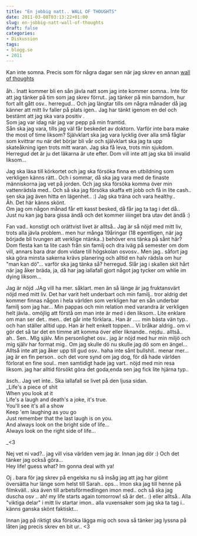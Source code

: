 ```yaml
---
title: "En jobbig natt.. WALL OF THOUGHTS"
date: 2011-03-08T03:13:22+01:00
slug: en-jobbig-natt-wall-of-thoughts
draft: false
categories:
- Diskussion
tags:
- blogg.se
- 2011
---
```

Kan inte somna. Precis som för några dagar sen när jag skrev en annan [wall of thoughts  
](http://camillalovgren.blogg.se/2011/february/jag-kan-inte-somna-wall-of-text.html#comment)  
åh.. Inatt kommer bli en sån jävla natt som jag inte kommer somna.. Inte för att jag tänker på tim som jag skrev förrut.. jag tänker på min barndom, hur fort allt gått osv.. herregud... Och jag längtar tills om några månader då jag känner att mitt liv faller på plats igen.. Jag har tänkt igenom en del och bestämt att jag ska vara positiv .  
Som jag var idag när jag var pepp på min framtid.  
Sån ska jag vara, tills jag väl får beskedet av doktorn. Varför inte bara make the most of time liksom? Självklart ska jag vara lycklig över alla små fåglar som kvittrar nu när det börjar bli vår och självklart ska jag ta upp skateåkning igen trots mitt waran. Jag ska få leva, trots min sjukdom. Herregud det är ju det läkarna är ute efter. Dom vill inte att jag ska bli invalid liksom...  
  
Jag ska läsa till körkortet och jag ska försöka finna en utbildning som verkligen känns rätt.. Och i sommar, då ska jag vara med de finaste människorna jag vet på jorden. Och jag ska försöka komma över min vattenrädsla med.. Och så ska jag försöka skaffa ett jobb och få in lite cash.. sen ska jag även hitta en lägenhet.. :) Jag ska träna och vara healthy..  
Åh. Det här känns skönt.  
Om jag om någon månad får ett kasst besked, då får jag ta tag i det då.. Just nu kan jag bara gissa ändå och det kommer iiiinget bra utav det ändå :)  
  
Fan vad.. konstigt och orättvist livet är alltså.. Jag är så nöjd med mitt liv, trots alla jävla problem.. men hur många 19åringar (18 egentligen, när jag började bli tvungen att verklige ntänka..) behöver ens tänka på sånt här? Dom flesta kan ta lite cash från sin familj och dra iväg på semester om dom vill, annars bara drar dom vidare till högskolan osvosv.. Men jag.. såfort jag ska göra minsta sakerna krävs planering och alltid en halv rädsla om hur "man kan dö"... varför ska jag tänka så? herregud. Slår jag i skallen skit hårt när jag åker bräda, ja, då har jag iallafall gjort något jag tycker om whlie im dying liksom...  
  
Jag är nöjd .JAg vill ha mer. såklart. men än så länge är jag fruktansvärt nöjd med mitt liv. Det har varit helt underbart och min familj.. tror aldrig det kommer finnas någon i hela världen som verkligen har en sån underbar familj som jag har... Min pappas och min relation med varandra är verkligen helt jävla.. omöjlig att förstå om man inte är med i den liksom.. Lite enklare om man ser det.. men.. det går inte förklara.. Han är ..... min bästa vän typ.. och han ställer alltid upp. Han är helt enkelt toppen... Vi bråkar aldrig.. om vi gör det så tar det en timme att komma över eller liknande.. nejdu.. alltså.. ah.. Sen.. MIg själv. Min personlighet osv.. jag är nöjd med hur min miljö och mig själv har format mig.. Om jag skulle dö nu skulle jag dö som en ängel...  
Alltså inte att jag åker upp till gud osv.. haha inte sånt bullshit.. menar mer... jag är en fin person.. och det vore synd om jag dog, för då hade världen förlorat en fine soul.. men samtidigt hade jag vart.. nöjd med min resa liksom. jag har alltid försökt göra det goda,enda sen jag fick lite hjärna typ..  
  
  
äsch.. Jag vet inte.. Ska iallafall se livet på den ljusa sidan.  
_Life's a piece of shit  
When you look at it  
Life's a laugh and death's a joke, it's true.  
You'll see it's all a show  
Keep 'em laughing as you go  
Just remember that the last laugh is on you.  
And always look on the bright side of life...  
Always look on the right side of life...  
  
  
  
_<3  
  
Nej vet ni vad?.. jag vill visa världen vem jag är. Innan jag dör :) Och det tänker jag också göra...  
Hey life! guess what? Im gonna deal with ya!  
  
  
  
Oj . bara för jag skrev på engelska nu så insåg jag att jag har glömt översätta hur länge som helst till Sarah.. ops... Imon ska jag till henne på filmkväll.. ska även till arbetsförmedlingen imon med.. och så ska jag duscha osv .. ah! my life starts again tomorrow! så är det.. :) eller alltså.. Alla "viktiga delar" i mitt liv startar imon.. alla vuxensaker som jag ska ta tag i.. känns ganska skönt faktiskt...  
  
  
Innan jag på riktigt ska försöka lägga mig och sova så tänker jag lyssna på låten jag precis skrev en bit ur.. <3